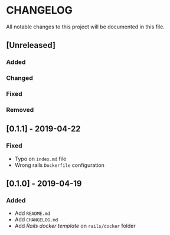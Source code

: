 # CHANGELOG

All notable changes to this project will be documented in this file.

## [Unreleased]

### Added
### Changed
### Fixed
### Removed

## [0.1.1] - 2019-04-22

### Fixed

- Typo on `index.md` file
- Wrong rails `Dockerfile` configuration

## [0.1.0] - 2019-04-19

### Added

- Add `README.md`
- Add `CHANGELOG.md`
- Add _Rails docker template_ on `rails/docker` folder
